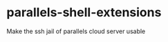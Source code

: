 parallels-shell-extensions
==========================

Make the ssh jail of parallels cloud server usable
